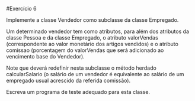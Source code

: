 #Exercício 6

Implemente a classe Vendedor como subclasse da classe Empregado. 

Um determinado vendedor tem como  atributos, para além dos atributos da classe Pessoa e da classe Empregado, o atributo valorVendas  (correspondente ao valor monetário dos artigos vendidos) e o atributo comissao (porcentagem do valorVendas  que será adicionado ao vencimento base do Vendedor). 

Note que deverá redefinir nesta subclasse o método  herdado calcularSalario (o salário de um vendedor é equivalente ao salário de um empregado usual acrescido da  referida comissão). 

Escreva um programa de teste adequado para esta classe.